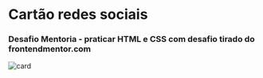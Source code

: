 # Cartão redes sociais
### Desafio Mentoria - praticar HTML e CSS com desafio tirado do frontendmentor.com

![card](https://user-images.githubusercontent.com/94813579/162644602-1794b76e-9a16-4ae8-bfcc-d27f96f214ba.jpg)
